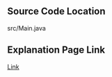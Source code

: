 ## Source Code Location

src/Main.java

## Explanation Page Link

[Link](https://lunareclipse000.wordpress.com/2024/03/26/java%eb%b0%b1%ec%a4%80-2667-%eb%8b%a8%ec%a7%80%eb%b2%88%ed%98%b8%eb%b6%99%ec%9d%b4%ea%b8%b0/)